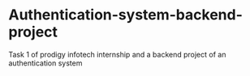 # Authentication-system-backend-project
Task 1 of prodigy infotech internship and a backend project of an authentication system
